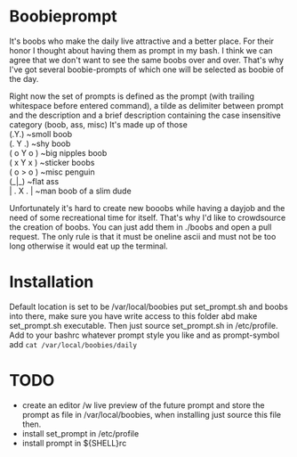 # Boobieprompt

It's boobs who make the daily live attractive and a better place.
For their honor I thought about having them as prompt in my bash. I think we can agree that we don't want to see the
same boobs over and over. That's why I've got several boobie-prompts of which one will be selected as boobie of the day.

Right now the set of prompts is defined as the prompt (with trailing whitespace before entered command), a tilde as 
delimiter between prompt and the description and a brief description containing the case insensitive category (boob, ass, misc)
It's made up of those
<br>(.Y.) ~smoll boob
<br>(. Y .) ~shy boob
<br>( o Y o ) ~big nipples boob
<br>( x Y x ) ~sticker boobs
<br>( o > o ) ~misc penguin
<br>(\_|\_) ~flat ass
<br>| . X . | ~man boob of a slim dude

Unfortunately it's hard to create new booobs while having a dayjob and the need of some recreational time for itself.
That's why I'd like to crowdsource the creation of boobs.
You can just add them in ./boobs and open a pull request. The only rule is that it must be oneline ascii and must not
be too long otherwise it would eat up the terminal.

# Installation
Default location is set to be /var/local/boobies
put set\_prompt.sh and boobs into there, make sure you have write access to this folder abd make set\_prompt.sh
executable. Then just source set\_prompt.sh in /etc/profile.
Add to your bashrc whatever prompt style you like and as prompt-symbol add `cat /var/local/boobies/daily`

# TODO
- create an editor /w live preview of the future prompt and store the prompt as file in /var/local/boobies, when
installing just source this file then.
- install set\_prompt in /etc/profile
- install prompt in ${SHELL}rc

